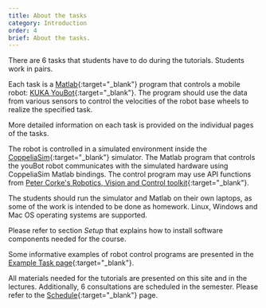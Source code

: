 ```yaml
---
title: About the tasks
category: Introduction
order: 4
brief: About the tasks.
---
```


There are 6 tasks that students have to do during the tutorials. Students work in pairs.

Each task is a [Matlab](http://www.mathworks.com/products/matlab){:target="_blank"} program that controls a mobile robot: [KUKA YouBot](https://spectrum.ieee.org/scoop-kukas-youbot){:target="_blank"}. The program should use the data from various sensors to control the velocities of the robot base wheels to realize the specified task.

More detailed information on each task is provided on the individual pages of the tasks.

The robot is controlled in a simulated environment inside the [CoppeliaSim](https://www.coppeliarobotics.com/){:target="_blank"} simulator. The Matlab program that controls the youBot robot communicates with the simulated hardware using CoppeliaSim Matlab bindings. The control program may use API functions from [Peter Corke's Robotics, Vision and Control toolkit](https://petercorke.com/toolboxes/robotics-toolbox/){:target="_blank"}.

The students should run the simulator and Matlab on their own laptops, as some of the work is intended to be done as homework. Linux, Windows and Mac OS operating systems are supported.

Please refer to section *Setup* that explains how to install software components needed for the course.

Some informative examples of robot control programs are presented in the [Example Task page]({{site.baseurl}}/03_references/03_example_task){:target="_blank"}.

All materials needed for the tutorials are presented on this site and in the lectures.
Additionally, 6 consultations are scheduled in the semester. Please refer to the [Schedule]({{site.baseurl}}/01_introduction/02_schedule){:target="_blank"} page.
